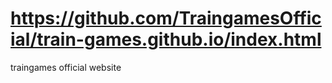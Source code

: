 # https://github.com/TraingamesOfficial/train-games.github.io/index.html
traingames official website
